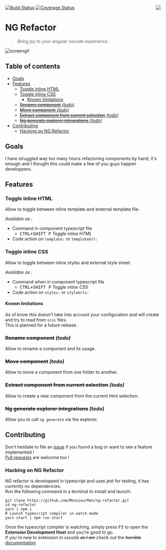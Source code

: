 <img src="https://ibb.co/evkKnJ" align="right"></img>
[![Build Status](https://travis-ci.org/MonsieurMan/ng-refactor.svg?branch=master)](https://travis-ci.org/MonsieurMan/ng-refactor)
[![Coverage Status](https://coveralls.io/repos/github/MonsieurMan/ng-refactor/badge.svg?branch=master)](https://coveralls.io/github/MonsieurMan/ng-refactor?branch=master)
# NG Refactor  
> Bring joy to your angular vscode experience.  

![screengif](https://image.ibb.co/it8GEo/demo.gif)
## Table of contents

<!-- toc -->

- [Goals](#goals)
- [Features](#features)
  * [Toggle inline HTML](#toggle-inline-html)
  * [Toggle inline CSS](#toggle-inline-css)
    + [Known limitations](#known-limitations)
  * [~~Rename component~~ _(todo)_](#rename-component-_todo_)
  * [~~Move component~~ _(todo)_](#move-component-_todo_)
  * [~~Extract component from current selection~~ _(todo)_](#extract-component-from-current-selection-_todo_)
  * [~~Ng generate explorer integrations~~ _(todo)_](#ng-generate-explorer-integrations-_todo_)
- [Contributing](#contributing)
  * [Hacking on NG Refactor](#hacking-on-ng-refactor)

<!-- tocstop -->

## Goals
I have struggled way too many hours refactoring components by hand, it's enough and I thought this could make a few of you guys happier developpers.

## Features  
### Toggle inline HTML
Allow to toggle between inline template and external template file. 

_Available as :_
- Command in component typescript file  
  - <kbd>CTRL+SHIFT P</kbd> *Toggle inline HTML*
- Code action on `template:` or `templateUrl:`

### Toggle inline CSS
Allow to toggle between inline styles and external style sheet. 

_Available as :_
- Command when in component typescript file 
  - <kbd>CTRL+SHIFT P</kbd> *Toggle inline CSS*
- Code action on `styles:` or `styleUrls:`

#### Known limitations
As of know this doesn't take into account your configuration and will create and try to read from `scss` files.  
This is planned for a future release.

### ~~Rename component~~ _(todo)_
Allow to rename a component and its usage.

### ~~Move component~~ _(todo)_
Allow to move a component from one folder to another.

### ~~Extract component from current selection~~ _(todo)_  
Allow to create a new component from the current html selection.

### ~~Ng generate explorer integrations~~ _(todo)_  
Allow you to call `ng generate` via the explorer.

## Contributing  
Don't hesitate to file an [issue](https://github.com/MonsieurMan/ng-refactor/issues/new) if you found a bug or want to see a feature implemented !  
[Pull requests](https://github.com/MonsieurMan/ng-refactor/compare) are welcome too !

### Hacking on NG Refactor
NG refactor is developped in typescript and uses jest for testing, it has currently no dependencies.  
Run the following command in a terminal to install and launch:
```shell
git clone https://github.com/MonsieurMan/ng-refactor.git
cd ng-refactor
yarn | npm i
# Launch typescript compiler in watch mode
yarn start | npm run start
```
Once the typescript compiler is watching, simply press <kbd>F5</kbd> to open the **Extension Development Host** and you're good to go.  
If you're new to extension in vscode _~~as I am~~_ check out the _~~horrible~~_ [documentation](https://code.visualstudio.com/docs/extensions/overview)
